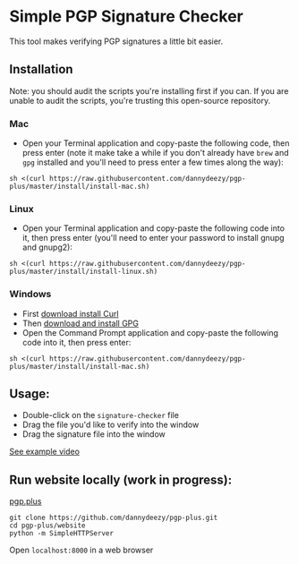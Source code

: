 # Simple PGP Signature Checker
This tool makes verifying PGP signatures a little bit easier.

## Installation
Note: you should audit the scripts you're installing first if you can. If you are unable to audit the scripts, you're trusting this open-source repository.

### Mac
- Open your Terminal application and copy-paste the following code, then press enter (note it make take a while if you don't already have `brew` and `gpg` installed and you'll need to press enter a few times along the way):
```
sh <(curl https://raw.githubusercontent.com/dannydeezy/pgp-plus/master/install/install-mac.sh)
```

### Linux
- Open your Terminal application and copy-paste the following code into it, then press enter (you'll need to enter your password to install gnupg and gnupg2):
```
sh <(curl https://raw.githubusercontent.com/dannydeezy/pgp-plus/master/install/install-linux.sh)
```

### Windows
- First [download install Curl](https://curl.haxx.se/windows/)
- Then [download and install GPG](https://gpg4win.org/download.html)
- Open the Command Prompt application and copy-paste the following code into it, then press enter:
```
sh <(curl https://raw.githubusercontent.com/dannydeezy/pgp-plus/master/install/install-mac.sh)
```

## Usage:
- Double-click on the `signature-checker` file
- Drag the file you'd like to verify into the window
- Drag the signature file into the window

[See example video](https://pgp.plus)

## Run website locally (work in progress):
[pgp.plus](https://pgp.plus)
```
git clone https://github.com/dannydeezy/pgp-plus.git
cd pgp-plus/website
python -m SimpleHTTPServer
```
Open `localhost:8000` in a web browser
